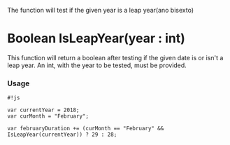 The function will test if the given year is a leap year(ano bisexto)

# Boolean IsLeapYear(year : int) #
This function will return a boolean after testing if the given date is or isn't a leap year. An int, with the year to be tested, must be provided.

### Usage ###

```
#!js

var currentYear = 2018;
var curMonth = "February";

var februaryDuration += (curMonth == "February" && IsLeapYear(currentYear)) ? 29 : 28;

```